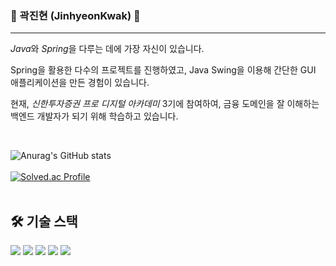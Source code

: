 <!-- ![header](https://capsule-render.vercel.app/api?type=wave&color=auto&height=150&section=header&text=JinhyeonKwak%20&fontSize=30)
-->
### 👋 곽진현 (JinhyeonKwak) 👋
---
*Java*와 *Spring*을 다루는 데에 가장 자신이 있습니다.

Spring을 활용한 다수의 프로젝트를 진행하였고, Java Swing을 이용해 간단한 GUI 애플리케이션을 만든 경험이 있습니다.

현재, _신한투자증권 프로 디지털 아카데미_ 3기에 참여하여, 금융 도메인을 잘 이해하는 백엔드 개발자가 되기 위해 학습하고 있습니다.


<br>
  
![Anurag's GitHub stats](https://github-readme-stats.vercel.app/api?username=JinhyeonKwak&show_icons=true&theme=prussian)
<br>
<br>
[![Solved.ac Profile](http://mazassumnida.wtf/api/v2/generate_badge?boj=wlsgus555)](https://solved.ac/wlsgus555/)
<br>
<br>

## 🛠️ 기술 스택
<p align="left">
  <img src="https://img.shields.io/badge/java-007396?style=for-the-badge&logo=java&logoColor=white">
  <img src="https://img.shields.io/badge/spring-6DB33F?style=for-the-badge&logo=spring&logoColor=white">
  <img src="https://img.shields.io/badge/swift-F05138?style=for-the-badge&logo=swift&logoColor=white">
  <img src="https://img.shields.io/badge/amazon ec2-FF9900?style=for-the-badge&logo=amazon ec2&logoColor=white">
  <img src="https://img.shields.io/badge/amazon rds-527FFF?style=for-the-badge&logo=amazon rds&logoColor=white">
</p>

